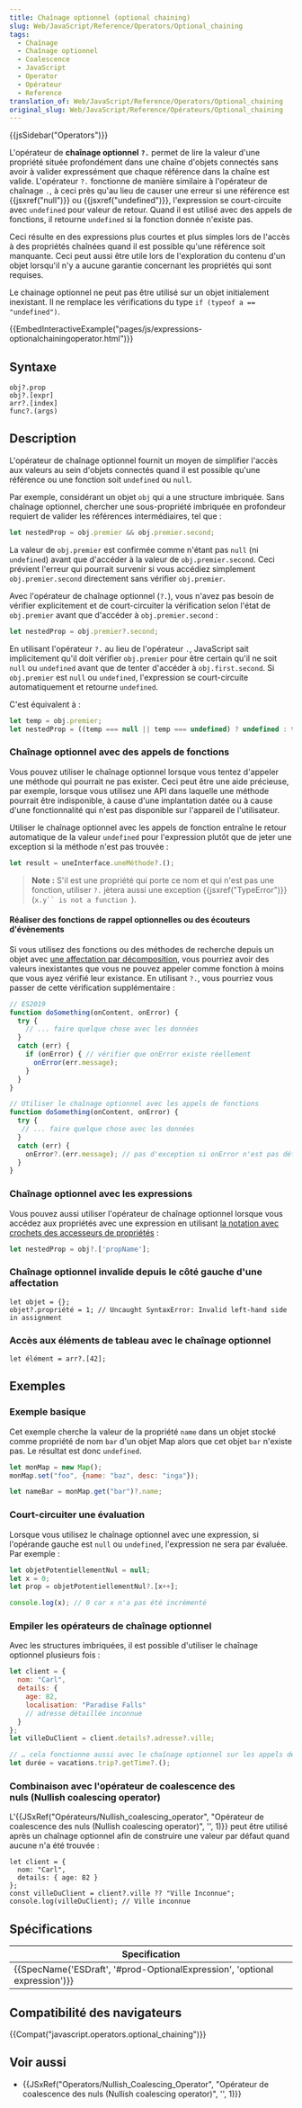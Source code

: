 ```yaml
---
title: Chaînage optionnel (optional chaining)
slug: Web/JavaScript/Reference/Operators/Optional_chaining
tags:
  - Chaînage
  - Chaînage optionnel
  - Coalescence
  - JavaScript
  - Operator
  - Opérateur
  - Reference
translation_of: Web/JavaScript/Reference/Operators/Optional_chaining
original_slug: Web/JavaScript/Reference/Opérateurs/Optional_chaining
---
```

{{jsSidebar("Operators")}}

L'opérateur de **chaînage optionnel** **`?.`** permet de lire la valeur d'une propriété située profondément dans une chaîne d'objets connectés sans avoir à valider expressément que chaque référence dans la chaîne est valide. L'opérateur `?.` fonctionne de manière similaire à l'opérateur de chaînage `.`, à ceci près qu'au lieu de causer une erreur si une référence est {{jsxref("null")}} ou {{jsxref("undefined")}}, l'expression se court-circuite avec `undefined` pour valeur de retour. Quand il est utilisé avec des appels de fonctions, il retourne `undefined` si la fonction donnée n'existe pas.

Ceci résulte en des expressions plus courtes et plus simples lors de l'accès à des propriétés chaînées quand il est possible qu'une référence soit manquante. Ceci peut aussi être utile lors de l'exploration du contenu d'un objet lorsqu'il n'y a aucune garantie concernant les propriétés qui sont requises.

Le chainage optionnel ne peut pas être utilisé sur un objet initialement inexistant. Il ne remplace les vérifications du type `if (typeof a == "undefined")`.

{{EmbedInteractiveExample("pages/js/expressions-optionalchainingoperator.html")}}

## Syntaxe

    obj?.prop
    obj?.[expr]
    arr?.[index]
    func?.(args)

## Description

L'opérateur de chaînage optionnel fournit un moyen de simplifier l'accès aux valeurs au sein d'objets connectés quand il est possible qu'une référence ou une fonction soit `undefined` ou `null`.

Par exemple, considérant un objet `obj` qui a une structure imbriquée. Sans chaînage optionnel, chercher une sous-propriété imbriquée en profondeur requiert de valider les références intermédiaires, tel que :

```js
let nestedProp = obj.premier && obj.premier.second;
```

La valeur de `obj.premier` est confirmée comme n'étant pas `null` (ni `undefined`) avant que d'accéder à la valeur de `obj.premier.second`. Ceci prévient l'erreur qui pourrait survenir si vous accédiez simplement `obj.premier.second` directement sans vérifier `obj.premier`.

Avec l'opérateur de chaînage optionnel (`?.`), vous n'avez pas besoin de vérifier explicitement et de court-circuiter la vérification selon l'état de `obj.premier` avant que d'accéder à `obj.premier.second`&nbsp;:

```js
let nestedProp = obj.premier?.second;
```

En utilisant l'opérateur `?.` au lieu de l'opérateur `.`, JavaScript sait implicitement qu'il doit vérifier `obj.premier` pour être certain qu'il ne soit `null` ou `undefined` avant que de tenter d'accéder à `obj.first.second`. Si `obj.premier` est `null` ou `undefined`, l'expression se court-circuite automatiquement et retourne `undefined`.

C'est équivalent à :

```js
let temp = obj.premier;
let nestedProp = ((temp === null || temp === undefined) ? undefined : temp.second);
```

### Chaînage optionnel avec des appels de fonctions

Vous pouvez utiliser le chaînage optionnel lorsque vous tentez d'appeler une méthode qui pourrait ne pas exister. Ceci peut être une aide précieuse, par exemple, lorsque vous utilisez une API dans laquelle une méthode pourrait être indisponible, à cause d'une implantation datée ou à cause d'une fonctionnalité qui n'est pas disponible sur l'appareil de l'utilisateur.

Utiliser le chaînage optionnel avec les appels de fonction entraîne le retour automatique de la valeur `undefined` pour l'expression plutôt que de jeter une exception si la méthode n'est pas trouvée :

```js
let result = uneInterface.uneMéthode?.();
```

> **Note :** S'il est une propriété qui porte ce nom et qui n'est pas une fonction, utiliser `?.` jètera aussi une exception {{jsxref("TypeError")}} (` x.y`` is not a function  `).

#### Réaliser des fonctions de rappel optionnelles ou des écouteurs d'évènements

Si vous utilisez des fonctions ou des méthodes de recherche depuis un objet avec [une affectation par décomposition](/en-US/docs/Web/JavaScript/Reference/Operators/Destructuring_assignment#Object_destructuring), vous pourriez avoir des valeurs inexistantes que vous ne pouvez appeler comme fonction à moins que vous ayez vérifié leur existance. En utilisant `?.`, vous pourriez vous passer de cette vérification supplémentaire :

```js
// ES2019
function doSomething(onContent, onError) {
  try {
    // ... faire quelque chose avec les données
  }
  catch (err) {
    if (onError) { // vérifier que onError existe réellement
      onError(err.message);
    }
  }
}
```

```js
// Utiliser le chaînage optionnel avec les appels de fonctions
function doSomething(onContent, onError) {
  try {
   // ... faire quelque chose avec les données
  }
  catch (err) {
    onError?.(err.message); // pas d'exception si onError n'est pas défini
  }
}
```

### Chaînage optionnel avec les expressions

Vous pouvez aussi utiliser l'opérateur de chaînage optionnel lorsque vous accédez aux propriétés avec une expression en utilisant [la notation avec crochets des accesseurs de propriétés](/en-US/docs/Web/JavaScript/Reference/Operators/Property_Accessors#Bracket_notation) :

```js
let nestedProp = obj?.['propName'];
```

### Chaînage optionnel invalide depuis le côté gauche d'une affectation

    let objet = {};
    objet?.propriété = 1; // Uncaught SyntaxError: Invalid left-hand side in assignment

### Accès aux éléments de tableau avec le chaînage optionnel

    let élément = arr?.[42];

## Exemples

### Exemple basique

Cet exemple cherche la valeur de la propriété `name` dans un objet stocké comme propriété de nom `bar` d'un objet Map alors que cet objet `bar` n'existe pas. Le résultat est donc `undefined`.

```js
let monMap = new Map();
monMap.set("foo", {name: "baz", desc: "inga"});

let nameBar = monMap.get("bar")?.name;
```

### Court-circuiter une évaluation

Lorsque vous utilisez le chaînage optionnel avec une expression, si l'opérande gauche est `null` ou `undefined`, l'expression ne sera par évaluée. Par exemple :

```js
let objetPotentiellementNul = null;
let x = 0;
let prop = objetPotentiellementNul?.[x++];

console.log(x); // 0 car x n'a pas été incrémenté
```

### Empiler les opérateurs de chaînage optionnel

Avec les structures imbriquées, il est possible d'utiliser le chaînage optionnel plusieurs fois :

```js
let client = {
  nom: "Carl",
  details: {
    age: 82,
    localisation: "Paradise Falls"
    // adresse détaillée inconnue
  }
};
let villeDuClient = client.details?.adresse?.ville;

// … cela fonctionne aussi avec le chaînage optionnel sur les appels de fonction
let durée = vacations.trip?.getTime?.();
```

### Combinaison avec l'opérateur de coalescence des nuls (Nullish coalescing operator)

L'{{JSxRef("Opérateurs/Nullish_coalescing_operator", "Opérateur de coalescence des nuls (Nullish coalescing operator)", '', 1)}} peut être utilisé après un chaînage optionnel afin de construire une valeur par défaut quand aucune n'a été trouvée :

    let client = {
      nom: "Carl",
      details: { age: 82 }
    };
    const villeDuClient = client?.ville ?? "Ville Inconnue";
    console.log(villeDuClient); // Ville inconnue

## Spécifications

| Specification                                                                                        |
| ---------------------------------------------------------------------------------------------------- |
| {{SpecName('ESDraft', '#prod-OptionalExpression', 'optional expression')}} |

## Compatibilité des navigateurs

{{Compat("javascript.operators.optional_chaining")}}

## Voir aussi

- {{JSxRef("Operators/Nullish_Coalescing_Operator", "Opérateur de coalescence des nuls (Nullish coalescing operator)", '', 1)}}
